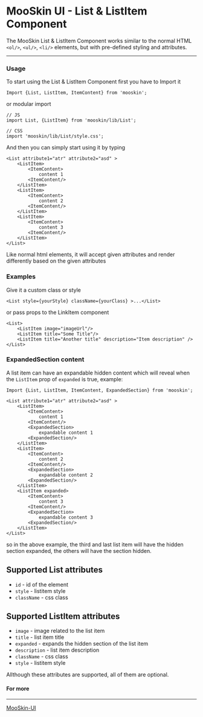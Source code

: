 # MooSkin UI - List & ListItem Component

The MooSkin List & ListItem Component works similar to the normal HTML `<ol/>`, `<ul/>`, `<li/>` elements, but with pre-defined styling and attributes.

___

### Usage

To start using the List & ListItem Component first you have to Import it

```
Import {List, ListItem, ItemContent} from 'mooskin';
```
or modular import
```
// JS
import List, {ListItem} from 'mooskin/lib/List';

// CSS
import 'mooskin/lib/List/style.css';
```

And then you can simply start using it by typing

```
<List attribute1="atr" attribute2="asd" >
    <ListItem>
        <ItemContent>
            content 1
        <ItemContent/>
    </ListItem>
    <ListItem>
        <ItemContent>
            content 2
        <ItemContent/>
    </ListItem>
    <ListItem>
        <ItemContent>
            content 3
        <ItemContent/>
    </ListItem>
</List>
```

Like normal html elements, it will accept given attributes and render differently based on the given attributes

### Examples

Give it a custom class or style

```
<List style={yourStyle} className={yourClass} >...</List>
```

or pass props to the LinkItem component

```
<List>
    <ListItem image="imageUrl"/>
    <ListItem title="Some Title"/>
    <ListItem title="Another title" description="Item description" />
</List>
```

### ExpandedSection content

A list item can have an expandable hidden content which will reveal when the `ListItem` prop of `expanded` is true, example:

```
Import {List, ListItem, ItemContent, ExpandedSection} from 'mooskin';

<List attribute1="atr" attribute2="asd" >
    <ListItem>
        <ItemContent>
            content 1
        <ItemContent/>
        <ExpandedSection>
            expandable content 1
        <ExpandedSection/>
    </ListItem>
    <ListItem>
        <ItemContent>
            content 2
        <ItemContent/>
        <ExpandedSection>
            expandable content 2
        <ExpandedSection/>
    </ListItem>
    <ListItem expanded>
        <ItemContent>
            content 3
        <ItemContent/>
        <ExpandedSection>
            expandable content 3
        <ExpandedSection/>
    </ListItem>
</List>
```
so in the above example, the third and last list item will have the hidden section expanded, the others will have the section hidden.

<div class="playground-doc">

## Supported List attributes

* `id` - id of the element
* `style` - listitem style
* `className` - css class

## Supported ListItem attributes

* `image` - image related to the list item
* `title` - list item title
* `expanded` - expands the hidden section of the list item
* `description` - list item description
* `className` - css class
* `style` - listitem style

</div>

Allthough these attributes are supported, all of them are optional.


#### For more

___

[MooSkin-UI](https://github.com/moosend/mooskin-ui)